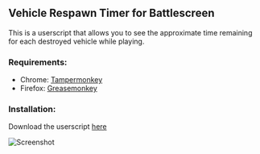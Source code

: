 Vehicle Respawn Timer for Battlescreen
-------------

This is a userscript that allows you to see the approximate time remaining for each destroyed vehicle while playing.

### Requirements: ######
 - Chrome: [Tampermonkey](https://chrome.google.com/webstore/detail/tampermonkey/dhdgffkkebhmkfjojejmpbldmpobfkfo)
 - Firefox: [Greasemonkey](https://addons.mozilla.org/firefox/addon/greasemonkey/)

### Installation: ######
Download the userscript [here](https://github.com/Andersso/battlescreen-respawn-timer/raw/master/bs-respawn-timer.user.js)

![Screenshot](http://i.imgur.com/rIPn071.jpg)
